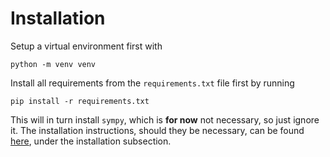 # Installation

Setup a virtual environment first with
```
python -m venv venv
```

Install all requirements from the `requirements.txt` file first by running
```
pip install -r requirements.txt
```

This will in turn install `sympy`, which is **for now** not necessary, so just ignore it. The installation instructions, should they be necessary, can be found [here](https://pypi.org/project/sympy/), under the installation subsection.
